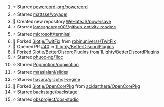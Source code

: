 
<!--RECENT_ACTIVITY:start-->
1. ⭐ Starred [powercord-org/powercord](https://github.com/powercord-org/powercord)
2. ⭐ Starred [mattsse/voyager](https://github.com/mattsse/voyager)
3. 📔 Created new repository [WeHateJS/powersave](https://github.com/WeHateJS/powersave)
4. ⭐ Starred [jamesgeorge007/github-activity-readme](https://github.com/jamesgeorge007/github-activity-readme)
5. ⭐ Starred [microsoft/terminal](https://github.com/microsoft/terminal)
6. 🔱 Forked [Giotje/TwitFix](https://github.com/Giotje/TwitFix) from [robinuniverse/TwitFix](https://github.com/robinuniverse/TwitFix)
7. 💪 Opened PR [#40](https://github.com/1Lighty/BetterDiscordPlugins/pull/40) in [1Lighty/BetterDiscordPlugins](https://github.com/1Lighty/BetterDiscordPlugins)
8. 🔱 Forked [Giotje/BetterDiscordPlugins](https://github.com/Giotje/BetterDiscordPlugins) from [1Lighty/BetterDiscordPlugins](https://github.com/1Lighty/BetterDiscordPlugins)
9. ⭐ Starred [phuoc-ng/1loc](https://github.com/phuoc-ng/1loc)
10. ⭐ Starred [Popmotion/popmotion](https://github.com/Popmotion/popmotion)
11. ⭐ Starred [maaslalani/slides](https://github.com/maaslalani/slides)
12. ⭐ Starred [hasura/graphql-engine](https://github.com/hasura/graphql-engine)
13. 🔱 Forked [Giotje/OpenCorePkg](https://github.com/Giotje/OpenCorePkg) from [acidanthera/OpenCorePkg](https://github.com/acidanthera/OpenCorePkg)
14. ⭐ Starred [backstage/backstage](https://github.com/backstage/backstage)
15. ⭐ Starred [obsproject/obs-studio](https://github.com/obsproject/obs-studio)
<!--RECENT_ACTIVITY:end-->
